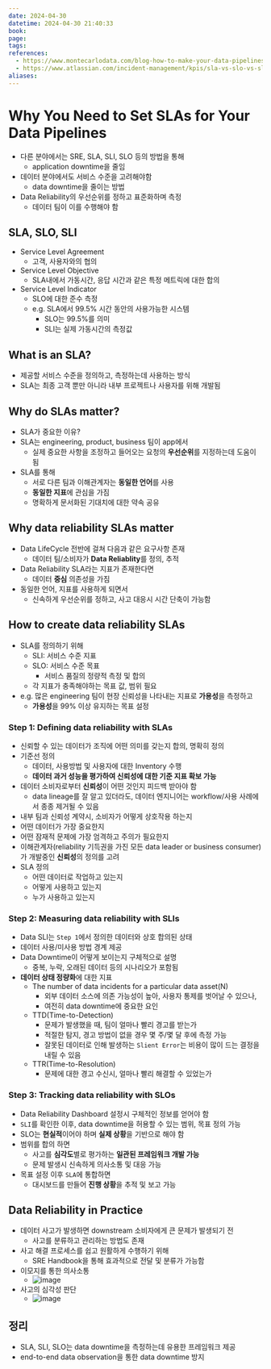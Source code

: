 ```yaml
---
date: 2024-04-30
datetime: 2024-04-30 21:40:33
book: 
page: 
tags: 
references:
  - https://www.montecarlodata.com/blog-how-to-make-your-data-pipelines-more-reliable-with-slas/
  - https://www.atlassian.com/incident-management/kpis/sla-vs-slo-vs-sli
aliases:
---
```

# Why You Need to Set SLAs for Your Data Pipelines
- 다른 분야에서는 SRE, SLA, SLI, SLO 등의 방법을 통해
  - application downtime을 줄임
- 데이터 분야에서도 서비스 수준을 고려해야함
  - data downtime을 줄이는 방법
- Data Reliability의 우선순위를 정하고 표준화하며 측정
  - 데이터 팀이 이를 수행해야 함

## SLA, SLO, SLI
- Service Level Agreement
  - 고객, 사용자와의 협의
- Service Level Objective
  - SLA내에서 가동시간, 응답 시간과 같은 특정 메트릭에 대한 합의
- Service Level Indicator
  - SLO에 대한 준수 측정
  - e.g. SLA에서 99.5% 시간 동안의 사용가능한 시스템
    - SLO는 99.5%를 의미
    - SLI는 실제 가동시간의 측정값

## What is an SLA?
- 제공할 서비스 수준을 정의하고, 측정하는데 사용하는 방식
- SLA는 최종 고객 뿐만 아니라 내부 프로젝트나 사용자를 위해 개발됨

## Why do SLAs matter?
- SLA가 중요한 이유?
- SLA는 engineering, product, business 팀이 app에서
  - 실제 중요한 사항을 조정하고 들어오는 요청의 **우선순위**를 지정하는데 도움이 됨
- SLA를 통해
  - 서로 다른 팀과 이해관계자는 **동일한 언어**를 사용
  - **동일한 지표**에 관심을 가짐
  - 명확하게 문서화된 기대치에 대한 약속 공유

## Why data reliability SLAs matter
- Data LifeCycle 전반에 걸쳐 다음과 같은 요구사항 존재
  - 데이터 팀/소비자가 **Data Reliablity**를 정의, 추적
- Data Reliability SLA라는 지표가 존재한다면
  - 데이터 **중심** 의존성을 가짐
- 동일한 언어, 지표를 사용하게 되면서
  - 신속하게 우선순위를 정하고, 사고 대응시 시간 단축이 가능함

## How to create data reliability SLAs
- SLA를 정의하기 위해
  - SLI: 서비스 수준 지표
  - SLO: 서비스 수준 목표
    - 서비스 품질의 정량적 측정 및 합의
  - 각 지표가 충족해야하는 목표 값, 범위 필요
- e.g. 많은 engineering 팀이 현장 신뢰성을 나타내는 지표로 **가용성**을 측정하고
  - **가용성**을 99% 이상 유지하는 목표 설정

### Step 1: Defining data reliability with SLAs
- 신뢰할 수 있는 데이터가 조직에 어떤 의미를 갖는지 합의, 명확히 정의
- 기준선 정의
  - 데이터, 사용방법 및 사용자에 대한 Inventory 수행
  - **데이터 과거 성능을 평가하여 신뢰성에 대한 기준 지표 확보 가능**
- 데이터 소비자로부터 **신뢰성**이 어떤 것인지 피드백 받아야 함
  - data lineage를 잘 알고 있더라도, 데이터 엔지니어는 workflow/사용 사례에서 종종 제거될 수 있음
- 내부 팀과 신뢰성 계약시, 소비자가 어떻게 상호작용 하는지
- 어떤 데이터가 가장 중요한지
- 어떤 잠재적 문제에 가장 엄격하고 주의가 필요한지
- 이해관계자(reliability 기득권을 가진 모든 data leader or business consumer)가 개발중인 **신뢰성**의 정의를 고려
- SLA 정의
  - 어떤 데이터로 작업하고 있는지
  - 어떻게 사용하고 있는지
  - 누가 사용하고 있는지

### Step 2: Measuring data reliability with SLIs
- Data SLI는 `Step 1`에서 정의한 데이터와 상호 합의된 상태
- 데이터 사용/미사용 방법 경계 제공
- Data Downtime이 어떻게 보이는지 구체적으로 설명
  - 중복, 누락, 오래된 데이터 등의 시나리오가 포함됨
- **데이터 상태 정량화**에 대한 지표
  - The number of data incidents for a particular data asset(N)
    - 외부 데이터 소스에 의존 가능성이 높아, 사용자 통제를 벗어날 수 있으나,
    - 여전히 data downtime에 중요한 요인
  - TTD(Time-to-Detection)
    - 문제가 발생했을 때, 팀이 얼마나 빨리 경고를 받는가
    - 적절한 탐지, 경고 방법이 없을 경우 몇 주/몇 달 후에 측정 가능
    - 잘못된 데이터로 인해 발생하는 `Slient Error`는 비용이 많이 드는 결정을 내릴 수 있음
  - TTR(Time-to-Resolution)
    - 문제에 대한 경고 수신시, 얼마나 빨리 해결할 수 있었는가

### Step 3: Tracking data reliability with SLOs
- Data Reliability Dashboard 설정시 구체적인 정보를 얻어야 함
- `SLI`를 확인한 이후, data downtime을 허용할 수 있는 범위, 목표 정의 가능
- SLO는 **현실적**이어야 하며 **실제 상황**을 기반으로 해야 함
- 범위를 합의 하면
  - 사고를 **심각도**별로 평가하는 **일관된 프레임워크 개발 가능**
  - 문제 발생시 신속하게 의사소통 및 대응 가능
- 목표 설정 이후 `SLA`에 통합하면
  - 대시보드를 만들어 **진행 상황**을 추적 및 보고 가능

## Data Reliability in Practice
- 데이터 사고가 발생하면 downstream 소비자에게 큰 문제가 발생되기 전
  - 사고를 분류하고 관리하는 방법도 존재
- 사고 해결 프로세스를 쉽고 원활하게 수행하기 위해
  - SRE Handbook을 통해 효과적으로 전달 및 분류가 가능함
- 이모지를 통한 의사소통
  - ![image](https://github.com/Wshid/daily-poc/assets/10006290/450edd95-15b8-4145-81ff-f0b250e832d1)
- 사고의 심각성 판단
  - ![image](https://github.com/Wshid/daily-poc/assets/10006290/f4afd27c-04bf-4880-adf4-464d4f017f89)

## 정리
- SLA, SLI, SLO는 data downtime을 측정하는데 유용한 프레임워크 제공
- end-to-end data observation을 통한 data downtime 방지

